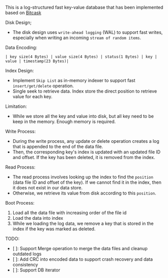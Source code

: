 This is a log-structured fast key-value database that has been implemented based on [Bitcask](https://riak.com/assets/bitcask-intro.pdf)

Disk Design;
- The disk design uses `write-ahead logging` (WAL) to support fast writes, especially when writing an incoming `stream of random items`.

Data Encoding:
```
| key size(4 Bytes) | value size(4 Bytes) | status(1 Bytes) | key | value | timestamp(23 Bytes)|
```

Index Design: 
- Implement `Skip List` as in-memory indexer to support fast `insert/get/delete` operation.
- Single seek to retrieve data. Index store the direct position to retrieve value for each key.

Limitation:
- While we store all the key and value into disk, but all key need to be keep in the memory. Enough memory is required.


Write Process:
- During the write process, any update or delete operation creates a log that is appended to the end of the data file. 
- Then, the corresponding key's index is updated with an updated file ID and offset. If the key has been deleted, it is removed from the index.

Read Process:
- The read process involves looking up the index to find the `position` (data file ID and offset of the key). If we cannot find it in the index, then it does not exist in our data store. 
- Otherwise, we retrieve its value from disk according to this `position`.


Boot Process:
1. Load all the data file with increasing order of the file id
2. Load the data into index
3. While we loading the log data, we remove a key that is stored in the index if the key was marked as deleted.

TODO:
- [ ]: Support Merge operation to merge the data files and cleanup outdated logs
- [ ]: Add CRC into encoded data to support crash recovery and data consistency
- [ ]: Support DB iterator
